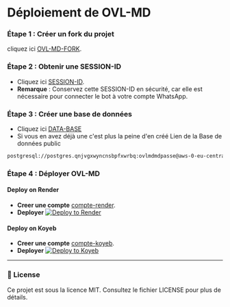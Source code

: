 # Déploiement de OVL-MD

### Étape 1 : Créer un fork du projet
cliquez ici [OVL-MD-FORK](https://github.com/Nignanfatao/OVL-Md/fork).

### Étape 2 : Obtenir une SESSION-ID
- Cliquez ici [SESSION-ID](https://xenophobic-nelia-ainz-oest-org-5bf6622e.koyeb.app/).
- **Remarque** : Conservez cette SESSION-ID en sécurité, car elle est nécessaire pour connecter le bot à votre compte WhatsApp.

### Étape 3 : Créer une base de données
- Cliquez ici [DATA-BASE](https://supabase.com)
- Si vous en avez déjà une c'est plus la peine d'en créé
Lien de la Base de données public
```sh
postgresql://postgres.qnjvgxwyncnsbpfxwrbq:ovlmdmdpasse@aws-0-eu-central-1.pooler.supabase.com:6543/postgres
```

### Étape 4 : Déployer OVL-MD

#### Deploy on Render
- **Creer une compte** [compte-render](https://dashboard.render.com/register).
- **Deployer**
[![Deploy to Render](https://render.com/images/deploy-to-render-button.svg)]( )

#### Deploy on Koyeb
- **Creer une compte** [compte-koyeb](https://app.koyeb.com/auth/signup).
- **Deployer**
 [![Deploy to Koyeb](https://www.koyeb.com/static/images/deploy/button.svg)]()
---

### 📄 License

Ce projet est sous la licence MIT. Consultez le fichier LICENSE pour plus de détails.
